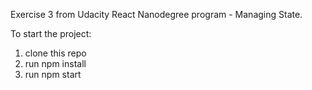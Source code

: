 Exercise 3 from Udacity React Nanodegree program - Managing State.

To start the project:

1. clone this repo
2. run npm install
3. run npm start